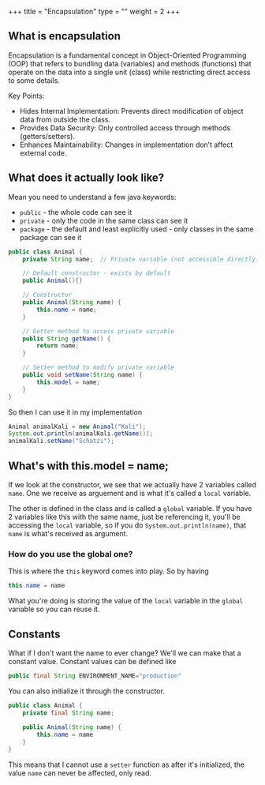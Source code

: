 +++
title = "Encapsulation"
type = ""
weight = 2
+++

## What is encapsulation

Encapsulation is a fundamental concept in Object-Oriented Programming (OOP) that refers to bundling data (variables) and methods (functions) that operate on the data into a single unit (class) while restricting direct access to some details.

Key Points:
* Hides Internal Implementation: Prevents direct modification of object data from outside the class.
* Provides Data Security: Only controlled access through methods (getters/setters).
* Enhances Maintainability: Changes in implementation don’t affect external code.

## What does it actually look like?

Mean you need to understand a few java keywords:
- `public` - the whole code can see it
- `private` - only the code in the same class can see it
- `package` - the default and least explicitly used - only classes in the same package can see it


```java
public class Animal {
    private String name;  // Private variable (not accessible directly)

    // Default constructor - exists by default
    public Animal(){} 

    // Constructor
    public Animal(String name) {
        this.name = name;
    }

    // Getter method to access private variable
    public String getName() {
        return name;
    }

    // Setter method to modify private variable
    public void setName(String name) {
        this.model = name;
    }
}
```

So then I can use it in my implementation

```java
Animal animalKali = new Animal("Kali");
System.out.println(animalKali.getName());
animalKali.setName("Schatzi");
```

## What's with this.model = name;

If we look at the constructor, we see that we actually have 2 variables called `name`. One we receive as arguement and is what it's called a `local` variable.

The other is defined in the class and is called a `global` variable. If you have 2 variables like this with the same name, just be referencing it, you'll be accessing the `local` variable, so if you do `System.out.println(name)`, that `name` is what's received as argument. 

### How do you use the global one?
This is where the `this` keyword comes into play. So by having 
```java
this.name = name
```

What you're doing is storing the value of the `local` variable in the `global` variable so you can reuse it.


## Constants

What if I don't want the name to ever change? We'll we can make that a constant value. Constant values can be defined like

```java
public final String ENVIRONMENT_NAME="production"
```

You can also initialize it through the constructor.

```java
public class Animal {
    private final String name;
    
    public Animal(String name) {
        this.name = name
    }
}
```

This means that I cannot use a `setter` function as after it's initialized, the value `name` can never be affected, only read.
